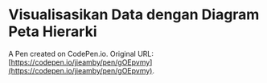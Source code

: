 # Visualisasikan Data dengan Diagram Peta Hierarki

A Pen created on CodePen.io. Original URL: [https://codepen.io/jieamby/pen/gOEpvmy](https://codepen.io/jieamby/pen/gOEpvmy).


